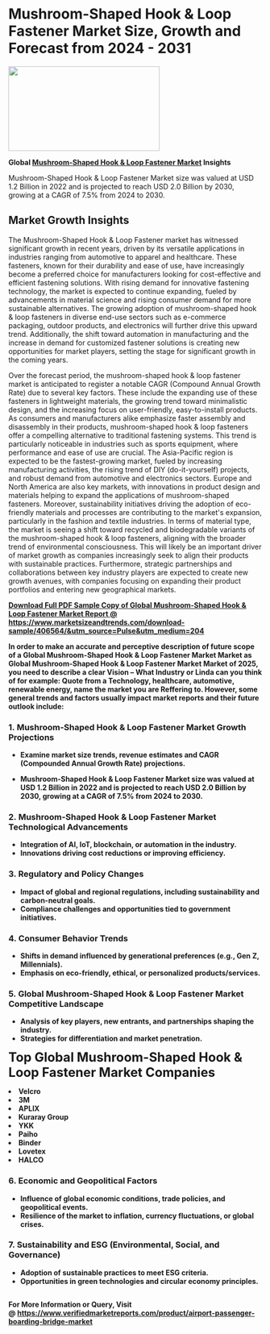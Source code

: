 <H1>Mushroom-Shaped Hook & Loop Fastener Market Size, Growth and Forecast from 2024 - 2031</H1><img class="aligncenter size-medium wp-image-584254" src="https://thirdeyenews.in/wp-content/uploads/2024/09/Global-Market-Research-300x168.jpeg" alt="" width="300" height="168" /><p><strong>Global&nbsp;<a href="https://www.marketsizeandtrends.com/download-sample/406564/&amp;utm_source=Pulse&amp;utm_medium=204">Mushroom-Shaped Hook & Loop Fastener Market</a> Insights</strong></p><p>Mushroom-Shaped Hook & Loop Fastener Market size was valued at USD 1.2 Billion in 2022 and is projected to reach USD 2.0 Billion by 2030, growing at a CAGR of 7.5% from 2024 to 2030.</p><p><h2>Market Growth Insights</h2> <p>The Mushroom-Shaped Hook & Loop Fastener market has witnessed significant growth in recent years, driven by its versatile applications in industries ranging from automotive to apparel and healthcare. These fasteners, known for their durability and ease of use, have increasingly become a preferred choice for manufacturers looking for cost-effective and efficient fastening solutions. With rising demand for innovative fastening technology, the market is expected to continue expanding, fueled by advancements in material science and rising consumer demand for more sustainable alternatives. The growing adoption of mushroom-shaped hook & loop fasteners in diverse end-use sectors such as e-commerce packaging, outdoor products, and electronics will further drive this upward trend. Additionally, the shift toward automation in manufacturing and the increase in demand for customized fastener solutions is creating new opportunities for market players, setting the stage for significant growth in the coming years.</p> <p><strong><a href="#"></a></strong></p> <p>Over the forecast period, the mushroom-shaped hook & loop fastener market is anticipated to register a notable CAGR (Compound Annual Growth Rate) due to several key factors. These include the expanding use of these fasteners in lightweight materials, the growing trend toward minimalistic design, and the increasing focus on user-friendly, easy-to-install products. As consumers and manufacturers alike emphasize faster assembly and disassembly in their products, mushroom-shaped hook & loop fasteners offer a compelling alternative to traditional fastening systems. This trend is particularly noticeable in industries such as sports equipment, where performance and ease of use are crucial. The Asia-Pacific region is expected to be the fastest-growing market, fueled by increasing manufacturing activities, the rising trend of DIY (do-it-yourself) projects, and robust demand from automotive and electronics sectors. Europe and North America are also key markets, with innovations in product design and materials helping to expand the applications of mushroom-shaped fasteners. Moreover, sustainability initiatives driving the adoption of eco-friendly materials and processes are contributing to the market's expansion, particularly in the fashion and textile industries. In terms of material type, the market is seeing a shift toward recycled and biodegradable variants of the mushroom-shaped hook & loop fasteners, aligning with the broader trend of environmental consciousness. This will likely be an important driver of market growth as companies increasingly seek to align their products with sustainable practices. Furthermore, strategic partnerships and collaborations between key industry players are expected to create new growth avenues, with companies focusing on expanding their product portfolios and entering new geographical markets.</p> <p><strong><a href="#"></p><p><span class=""><strong>Download Full PDF Sample Copy of Global Mushroom-Shaped Hook & Loop Fastener Market Report</strong> @ <a href="https://www.marketsizeandtrends.com/download-sample/406564/&amp;utm_source=Pulse&amp;utm_medium=204" target="_blank">https://www.marketsizeandtrends.com/download-sample/406564/&amp;utm_source=Pulse&amp;utm_medium=204</a></span></p><p>In order to make an accurate and perceptive description of future scope of a Global&nbsp;Mushroom-Shaped Hook & Loop Fastener Market Market as Global&nbsp;Mushroom-Shaped Hook & Loop Fastener Market Market of 2025, you need to describe a clear Vision &ndash; What Industry or Linda can you think of for example: Quote from a Technology, healthcare, automotive, renewable energy, name the market you are Reffering to. However, some general trends and factors usually impact market reports and their future outlook include:</p><h3>1.&nbsp;<strong>Mushroom-Shaped Hook & Loop Fastener Market Growth Projections</strong></h3><ul><li>Examine market size trends, revenue estimates and CAGR (Compounded Annual Growth Rate) projections.</li><li><p>Mushroom-Shaped Hook & Loop Fastener Market size was valued at USD 1.2 Billion in 2022 and is projected to reach USD 2.0 Billion by 2030, growing at a CAGR of 7.5% from 2024 to 2030.</p></li></ul><h3>2.&nbsp;<strong>Mushroom-Shaped Hook & Loop Fastener Market Technological Advancements</strong></h3><ul><li>Integration of AI, IoT, blockchain, or automation in the industry.</li><li>Innovations driving cost reductions or improving efficiency.</li></ul><h3>3.&nbsp;<strong>Regulatory and Policy Changes</strong></h3><ul><li>Impact of global and regional regulations, including sustainability and carbon-neutral goals.</li><li>Compliance challenges and opportunities tied to government initiatives.</li></ul><h3>4.&nbsp;<strong>Consumer Behavior Trends</strong></h3><ul><li>Shifts in demand influenced by generational preferences (e.g., Gen Z, Millennials).</li><li>Emphasis on eco-friendly, ethical, or personalized products/services.</li></ul><h3>5.&nbsp;<strong>Global Mushroom-Shaped Hook & Loop Fastener Market Competitive Landscape</strong></h3><ul><li>Analysis of key players, new entrants, and partnerships shaping the industry.</li><li>Strategies for differentiation and market penetration.</li></ul><p data-pm-slice="1 1 []"><span style="color: inherit; font-family: inherit; font-size: 25px;">Top Global Mushroom-Shaped Hook & Loop Fastener Market Companies</span></p><div class="" data-test-id=""><p><li>Velcro</li><li> 3M</li><li> APLIX</li><li> Kuraray Group</li><li> YKK</li><li> Paiho</li><li> Binder</li><li> Lovetex</li><li> HALCO</li></p></div><h3>6.&nbsp;<strong>Economic and Geopolitical Factors</strong></h3><ul><li>Influence of global economic conditions, trade policies, and geopolitical events.</li><li>Resilience of the market to inflation, currency fluctuations, or global crises.</li></ul><h3>7.&nbsp;<strong>Sustainability and ESG (Environmental, Social, and Governance)</strong></h3><ul><li>Adoption of sustainable practices to meet ESG criteria.</li><li>Opportunities in green technologies and circular economy principles.</li></ul><h2><strong style="font-size: 14px;">For More Information or Query, Visit @&nbsp;</strong><a style="background-color: #ffffff; font-size: 14px;" href="https://www.marketsizeandtrends.com/report/mushroom-shaped-hook-loop-fastener-market/" target="_blank">https://www.verifiedmarketreports.com/product/airport-passenger-boarding-bridge-market</a></h2>
